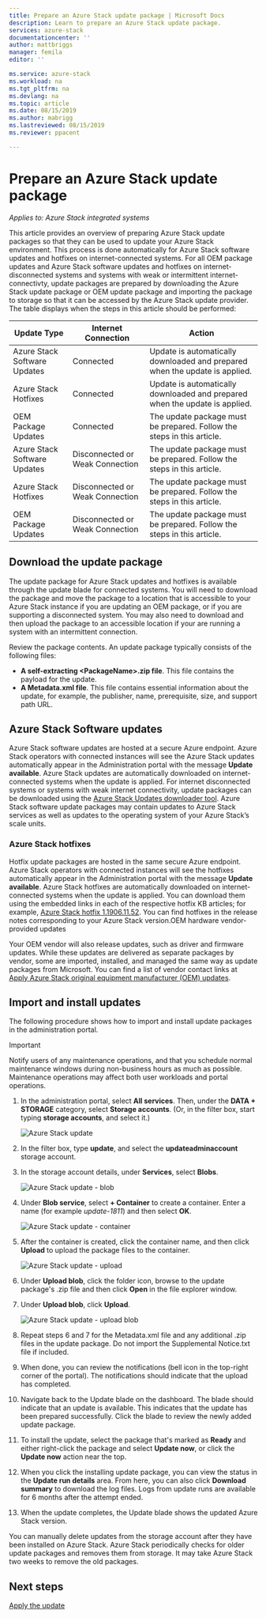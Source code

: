 ```yaml
---
title: Prepare an Azure Stack update package | Microsoft Docs
description: Learn to prepare an Azure Stack update package.
services: azure-stack
documentationcenter: ''
author: mattbriggs
manager: femila
editor: ''

ms.service: azure-stack
ms.workload: na
ms.tgt_pltfrm: na
ms.devlang: na
ms.topic: article
ms.date: 08/15/2019
ms.author: mabrigg
ms.lastreviewed: 08/15/2019
ms.reviewer: ppacent 

---
```


# Prepare an Azure Stack update package

*Applies to: Azure Stack integrated systems*

This article provides an overview of preparing Azure Stack update packages so that they can be used to update your Azure Stack environment. This process is done automatically for Azure Stack software updates and hotfixes on internet-connected systems. For all OEM package updates and Azure Stack software updates and hotfixes on internet-disconnected systems and systems with weak or intermittent internet-connectivty, update packages are prepared by downloading the Azure Stack update package or OEM update package and importing the package to storage so that it can be accessed by the Azure Stack update provider. The table displays when the steps in this article should be performed:

| Update Type | Internet Connection | Action |
| --- | --- | --- |
| Azure Stack Software Updates | Connected | Update is automatically downloaded and prepared when the update is applied. |
| Azure Stack Hotfixes | Connected | Update is automatically downloaded and prepared when the update is applied. |
| OEM Package Updates | Connected | The update package must be prepared. Follow the steps in this article. |
| Azure Stack Software Updates | Disconnected or Weak Connection | The update package must be prepared. Follow the steps in this article. |
| Azure Stack Hotfixes | Disconnected or Weak Connection | The update package must be prepared. Follow the steps in this article. |
| OEM Package Updates | Disconnected or Weak Connection | The update package must be prepared. Follow the steps in this article. |

## Download the update package
The update package for Azure Stack updates and hotfixes is available through the update blade for connected systems. You will need to download the package and move the package to a location that is accessible to your Azure Stack instance if you are updating an OEM package, or if you are supporting a disconnected system. You may also need to download and then upload the package to an accessible location if your are running a system with an intermittent connection.

Review the package contents. An update package typically consists of the following files:

-   **A self-extracting \<PackageName>.zip file**. This file contains the payload for the update.
- **A Metadata.xml file**. This file contains essential information about the update, for example, the publisher, name, prerequisite, size, and support path URL.

## Azure Stack Software updates

Azure Stack software updates are hosted at a secure Azure endpoint. Azure Stack operators with connected instances will see the Azure Stack updates automatically appear in the Administration portal with the message **Update available**. Azure Stack updates are automatically downloaded on internet-connected systems when the update is applied. For internet disconnected systems or systems with weak internet connectivity, update packages can be downloaded using the [Azure Stack Updates downloader tool](https://aka.ms/azurestackupdatedownload). Azure Stack software update packages may contain updates to Azure Stack services as well as updates to the operating system of your Azure Stack’s scale units.

### Azure Stack hotfixes 

Hotfix update packages are hosted in the same secure Azure endpoint. Azure Stack operators with connected instances will see the hotfixes automatically appear in the Administration portal with the message **Update available**. Azure Stack hotfixes are automatically downloaded on internet-connected systems when the update is applied. You can download them using the embedded links in each of the respective hotfix KB articles; for example, [Azure Stack hotfix 1.1906.11.52](https://support.microsoft.com/help/4515650). You can find hotfixes in the release notes corresponding to your Azure Stack version.OEM hardware vendor-provided updates

Your OEM vendor will also release updates, such as driver and firmware updates. While these updates are delivered as separate packages by vendor, some are imported, installed, and managed the same way as update packages from Microsoft. You can find a list of vendor contact links at [Apply Azure Stack original equipment manufacturer (OEM) updates](https://docs.microsoft.com/azure-stack/operator/azure-stack-update-oem#oem-contact-information).

## Import and install updates

The following procedure shows how to import and install update packages in the administration portal.

> [!Important]  
> Notify users of any maintenance operations, and that you schedule normal maintenance windows during non-business hours as much as possible. Maintenance operations may affect both user workloads and portal operations.

1.  In the administration portal, select **All services**. Then, under the **DATA + STORAGE** category, select **Storage accounts**. (Or, in the filter box, start typing **storage accounts**, and select it.)

    ![Azure Stack update](./media/azure-stack-update-prepare-package/image1.png) 

1.  In the filter box, type **update**, and select the **updateadminaccount** storage account.

2.  In the storage account details, under **Services**, select **Blobs**.

    ![Azure Stack update - blob](./media/azure-stack-update-prepare-package/image2.png)

1.  Under **Blob service**, select **+ Container** to create a container. Enter a name (for example *update-1811*) and then select **OK**.

    ![Azure Stack update - container](./media/azure-stack-update-prepare-package/image3.png)

1.  After the container is created, click the container name, and then click **Upload** to upload the package files to the container.

    ![Azure Stack update - upload](./media/azure-stack-update-prepare-package/image4.png)

1.  Under **Upload blob**, click the folder icon, browse to the update package's .zip file and then click **Open** in the file explorer window.

2.  Under **Upload blob**, click **Upload**.

    ![Azure Stack update - upload blob](./media/azure-stack-update-prepare-package/image5.png)

1.  Repeat steps 6 and 7 for the Metadata.xml file and any additional .zip files in the update package. Do not import the Supplemental Notice.txt file if included.

2.  When done, you can review the notifications (bell icon in the top-right corner of the portal). The notifications should indicate that the upload has completed.

3.  Navigate back to the Update blade on the dashboard. The blade should indicate that an update is available. This indicates that the update has been prepared successfully. Click the blade to review the newly added update package.

4.  To install the update, select the package that's marked as **Ready** and either right-click the package and select **Update now**, or click the **Update now** action near the top.

5.  When you click the installing update package, you can view the status in the **Update run details** area. From here, you can also click **Download summary** to download the log files. Logs from update runs are available for 6 months after the attempt ended.

6.  When the update completes, the Update blade shows the updated Azure Stack version.

You can manually delete updates from the storage account after they have been installed on Azure Stack. Azure Stack periodically checks for older update packages and removes them from storage. It may take Azure Stack two weeks to remove the old packages.

## Next steps

[Apply the update](azure-stack-apply-updates.md)
